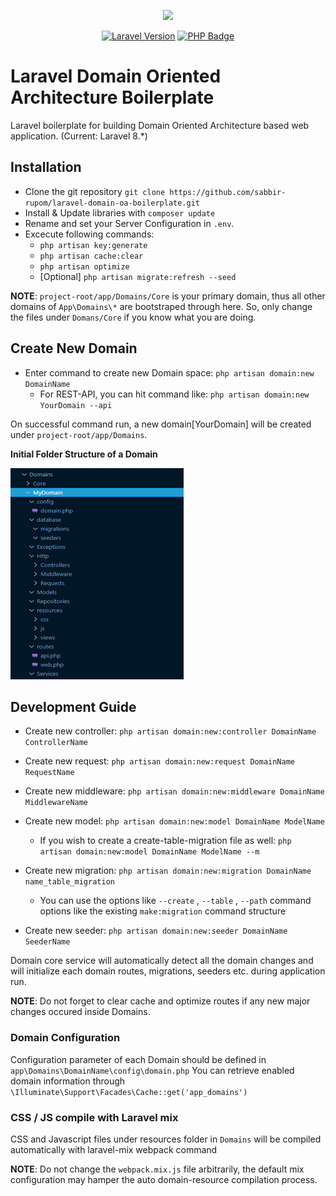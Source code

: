 <p align="center"><img src="https://laravel.com/assets/img/components/logo-laravel.svg"></p>

<p align="center">
<a href="https://laravel.com"><img src="https://img.shields.io/badge/Laravel-v8-f05340.svg" alt="Laravel Version"></a>
<a href="https://github.com/sabbir-rupom/laravel-domain-oa-boilerplate/blob/main/composer.json"><img src="https://img.shields.io/badge/php-%3E%3D%207.3-8892BF.svg" alt="PHP Badge"></a>
</p>

# Laravel Domain Oriented Architecture Boilerplate

Laravel boilerplate for building Domain Oriented Architecture based web application. (Current: Laravel 8.\*)

## Installation
- Clone the git repository `git clone https://github.com/sabbir-rupom/laravel-domain-oa-boilerplate.git`
- Install & Update libraries with `composer update`
- Rename and set your Server Configuration in `.env`.
- Excecute following commands: 
    - `php artisan key:generate`
    - `php artisan cache:clear`
    - `php artisan optimize`
    - [Optional] `php artisan migrate:refresh --seed`  

**NOTE**: `project-root/app/Domains/Core` is your primary domain, thus all other domains of `App\Domains\*` are bootstraped through here. So, only change the files under `Domans/Core` if you know what you are doing.  

## Create New Domain

* Enter command to create new Domain space: `php artisan domain:new DomainName`
    * For REST-API, you can hit command like: `php artisan domain:new YourDomain --api`

On successful command run, a new domain[YourDomain] will be created under `project-root/app/Domains`. 

**Initial Folder Structure of a Domain**
<p><img src="https://raw.githubusercontent.com/sabbir-rupom/laravel-domain-oa-boilerplate/main/public/capture.png"></p> 

## Development Guide

* Create new controller: `php artisan domain:new:controller DomainName ControllerName`

* Create new request: `php artisan domain:new:request DomainName RequestName`

* Create new middleware: `php artisan domain:new:middleware DomainName MiddlewareName`

* Create new model: `php artisan domain:new:model DomainName ModelName`
    * If you wish to create a create-table-migration file as well: `php artisan domain:new:model DomainName ModelName --m`

* Create new migration: `php artisan domain:new:migration DomainName name_table_migration`
    * You can use the options like `--create` , `--table` , `--path` command options like the existing `make:migration` command structure

* Create new seeder: `php artisan domain:new:seeder DomainName SeederName`

Domain core service will automatically detect all the domain changes and will initialize each domain routes, migrations, seeders etc. during application run.

**NOTE**: Do not forget to clear cache and optimize routes if any new major changes occured inside Domains.

### Domain Configuration

Configuration parameter of each Domain should be defined in `app\Domains\DomainName\config\domain.php`
You can retrieve enabled domain information through `\Illuminate\Support\Facades\Cache::get('app_domains')`

### CSS / JS compile with Laravel mix

CSS and Javascript files under resources folder in `Domains` will be compiled automatically with laravel-mix webpack command 

**NOTE**: Do not change the `webpack.mix.js` file arbitrarily, the default mix configuration may hamper the auto domain-resource compilation process.